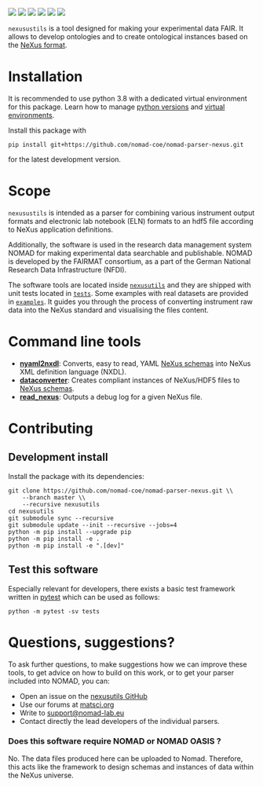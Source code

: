 ![](https://github.com/nomad-coe/nomad-parser-nexus/actions/workflows/pytest.yml/badge.svg)
![](https://github.com/nomad-coe/nomad-parser-nexus/actions/workflows/pylint.yml/badge.svg)
![](https://img.shields.io/pypi/pyversions/nexustools)
![](https://img.shields.io/pypi/l/nexustools)
![](https://img.shields.io/pypi/v/nexustools)
![](https://coveralls.io/repos/github/nomad-coe/nomad-parser-nexus/badge.svg?branch=master)

`nexusustils` is a tool designed for making your experimental data FAIR.
It allows to develop ontologies and to create ontological instances based on the [NeXus format](https://www.nexusformat.org/).

# Installation

It is recommended to use python 3.8 with a dedicated virtual environment for this package.
Learn how to manage [python versions](https://github.com/pyenv/pyenv) and
[virtual environments](https://realpython.com/python-virtual-environments-a-primer/).

Install this package with

```shell
pip install git+https://github.com/nomad-coe/nomad-parser-nexus.git
```

for the latest development version.

# Scope

`nexusustils` is intended as a parser for combining various instrument output formats and electronic lab notebook (ELN) formats to an hdf5 file according to NeXus application definitions.

Additionally, the software is used in the research data management system NOMAD for
making experimental data searchable and publishable.
NOMAD is developed by the FAIRMAT consortium, as a part of the German National Research Data Infrastructure
(NFDI).

The software tools are located inside [`nexusutils`](https://github.com/nomad-coe/nomad-parser-nexus/tree/master/nexusutils) and they are
shipped with unit tests located in [`tests`](https://github.com/nomad-coe/nomad-parser-nexus/tree/master/tests).
Some examples with real datasets are provided in [`examples`](https://github.com/nomad-coe/nomad-parser-nexus/tree/master/examples).
It guides you through the process of converting instrument raw
data into the NeXus standard and visualising the files content.

# Command line tools

- [**nyaml2nxdl**](https://github.com/nomad-coe/nomad-parser-nexus/blob/master/nexusutils/nyaml2nxdl/README.md): Converts, easy to read, YAML [NeXus schemas](https://nexusformat.org) into NeXus XML definition language (NXDL).
- [**dataconverter**](https://github.com/nomad-coe/nomad-parser-nexus/blob/master/nexusutils/dataconverter/README.md): Creates compliant instances of NeXus/HDF5 files to [NeXus schemas](https://nexusformat.org).
- [**read_nexus**](https://github.com/nomad-coe/nomad-parser-nexus/blob/master/nexusutils/nexus/README.md): Outputs a debug log for a given NeXus file.

# Contributing

## Development install

Install the package with its dependencies:

```shell
git clone https://github.com/nomad-coe/nomad-parser-nexus.git \\
    --branch master \\
    --recursive nexusutils
cd nexusutils
git submodule sync --recursive
git submodule update --init --recursive --jobs=4
python -m pip install --upgrade pip
python -m pip install -e .
python -m pip install -e ".[dev]"
```

## Test this software

Especially relevant for developers, there exists a basic test framework written in
[pytest](https://docs.pytest.org/en/stable/) which can be used as follows:

```shell
python -m pytest -sv tests
```

# Questions, suggestions?

To ask further questions, to make suggestions how we can improve these tools, to get advice
on how to build on this work, or to get your parser included into NOMAD, you can:

- Open an issue on the [nexusutils GitHub](https://github.com/nomad-coe/nomad-parser-nexus/issues)
- Use our forums at [matsci.org](https://matsci.org/c/nomad/32)
- Write to [support@nomad-lab.eu](mailto:support@nomad-lab.eu)
- Contact directly the lead developers of the individual parsers.

### Does this software require NOMAD or NOMAD OASIS ?

No. The data files produced here can be uploaded to Nomad. Therefore, this acts like the framework to design schemas and instances of data within the NeXus universe.
